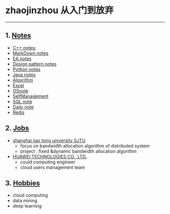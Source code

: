 # zhaojinzhou 从入门到放弃

---

## 1. [Notes](https://zhaojinzhou.github.io/notes/)  
* [C++ notes](https://github.com/zhaojinzhou/notes/blob/master/C%2B%2B%20note.md);
* [MarkDown notes](https://github.com/zhaojinzhou/notes/blob/master/MarkDown_notes.md)
* [EA notes]()
* [Design pattern notes](https://github.com/zhaojinzhou/notes/blob/master/Design%20Patterns%20Note.md)
* [Python notes]()
* [Java notes]()
* [Algorithm](https://github.com/zhaojinzhou/notes/blob/master/Algorithm.md)
* [Excel](https://github.com/zhaojinzhou/notes/blob/master/Excel.md)
* [OSnote](https://github.com/zhaojinzhou/notes/blob/master/OSnote.md)
* [SelfManagement](https://github.com/zhaojinzhou/notes/blob/master/SelfManage.md)
* [SQL note](https://github.com/zhaojinzhou/notes/blob/master/SqlNote.md)
* [Daily note](https://github.com/zhaojinzhou/notes/blob/master/daily_note.md)
* [Redis](https://github.com/zhaojinzhou/notes/blob/master/redis.md)

## 2. [Jobs]()  

 * [shanghai jiao tong university SJTU]()  
	* focus on bandwidth allocation algorithm of distributed system  
    * project : fixed &dynamic bandwidth allocation algorithm  
 * [HUAWEI TECHNOLOGIES CO., LTD.]()  
     * could computing engineer
     * cloud users management team  
     
## 3. [Hobbies]()  
  * cloud computing
  * data mining
  * deep learning
